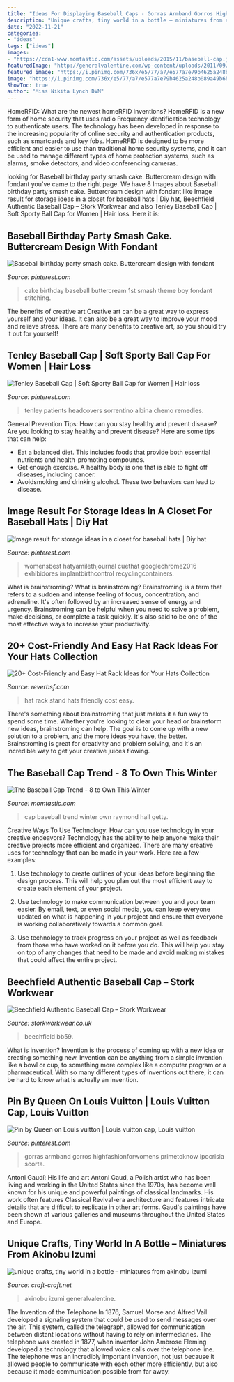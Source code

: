 ```yaml
---
title: "Ideas For Displaying Baseball Caps - Gorras Armband Gorros Highfashionforwomens Primetoknow Ipocrisia Scorta"
description: "Unique crafts, tiny world in a bottle – miniatures from akinobu izumi"
date: "2022-11-21"
categories:
- "ideas"
tags: ["ideas"]
images:
- "https://cdn1-www.momtastic.com/assets/uploads/2015/11/baseball-cap.jpg"
featuredImage: "http://generalvalentine.com/wp-content/uploads/2011/09/A-super-tiny-jellyfish-in-a-tiny-bottle-550x488.jpg"
featured_image: "https://i.pinimg.com/736x/e5/77/a7/e577a7e79b4625a248b089a49b6bb01d.jpg"
image: "https://i.pinimg.com/736x/e5/77/a7/e577a7e79b4625a248b089a49b6bb01d.jpg"
ShowToc: true
author: "Miss Nikita Lynch DVM"
---
```



HomeRFID: What are the newest homeRFID inventions?
HomeRFID is a new form of home security that uses radio Frequency identification technology to authenticate users. The technology has been developed in response to the increasing popularity of online security and authentication products, such as smartcards and key fobs. HomeRFID is designed to be more efficient and easier to use than traditional home security systems, and it can be used to manage different types of home protection systems, such as alarms, smoke detectors, and video conferencing cameras.

	

		
looking for Baseball birthday party smash cake. Buttercream design with fondant you've came to the right page. We have 8 Images about Baseball birthday party smash cake. Buttercream design with fondant like Image result for storage ideas in a closet for baseball hats | Diy hat, Beechfield Authentic Baseball Cap – Stork Workwear and also Tenley Baseball Cap | Soft Sporty Ball Cap for Women | Hair loss. Here it is:
		
    
## Baseball Birthday Party Smash Cake. Buttercream Design With Fondant

<img loading=lazy src="https://i.pinimg.com/originals/52/12/7e/52127ec400d449cdf6519c273988d5b5.jpg" onerror="this.onerror=null;this.src='https://tse2.mm.bing.net/th?id=OIP.uEBcjgGJYNOB1pfCUXuQUwHaJ4&amp;pid=15.1';" alt="Baseball birthday party smash cake. Buttercream design with fondant">

_Source: pinterest.com_

>cake birthday baseball buttercream 1st smash theme boy fondant stitching. 

	

The benefits of creative art
Creative art can be a great way to express yourself and your ideas. It can also be a great way to improve your mood and relieve stress. There are many benefits to creative art, so you should try it out for yourself!

    
## Tenley Baseball Cap | Soft Sporty Ball Cap For Women | Hair Loss

<img loading=lazy src="https://i.pinimg.com/736x/81/80/f2/8180f205622f339bb0bd495c2855f149--hats-with-hair-cancer-support.jpg" onerror="this.onerror=null;this.src='https://tse2.mm.bing.net/th?id=OIP.7q9wzlRnPlsOPxxUmLa8GQHaLH&amp;pid=15.1';" alt="Tenley Baseball Cap | Soft Sporty Ball Cap for Women | Hair loss">

_Source: pinterest.com_

>tenley patients headcovers sorrentino albina chemo remedies. 

	

General Prevention Tips: How can you stay healthy and prevent disease?
Are you looking to stay healthy and prevent disease? Here are some tips that can help: 
- Eat a balanced diet. This includes foods that provide both essential nutrients and health-promoting compounds. 
- Get enough exercise. A healthy body is one that is able to fight off diseases, including cancer. 
- Avoidsmoking and drinking alcohol. These two behaviors can lead to disease.

    
## Image Result For Storage Ideas In A Closet For Baseball Hats | Diy Hat

<img loading=lazy src="https://i.pinimg.com/originals/80/a4/14/80a414daad470dc7473e76c68ff8ce6e.jpg" onerror="this.onerror=null;this.src='https://tse1.mm.bing.net/th?id=OIP.IrikTCpfSCCdh0x-uJNBegHaLH&amp;pid=15.1';" alt="Image result for storage ideas in a closet for baseball hats | Diy hat">

_Source: pinterest.com_

>womensbest hatyamilethjournal cuethat googlechrome2016 exhibidores implantbirthcontrol recyclingcontainers. 

	

What is brainstroming?
What is brainstroming? Brainstroming is a term that refers to a sudden and intense feeling of focus, concentration, and adrenaline. It's often followed by an increased sense of energy and urgency. Brainstroming can be helpful when you need to solve a problem, make decisions, or complete a task quickly. It's also said to be one of the most effective ways to increase your productivity.

    
## 20+ Cost-Friendly And Easy Hat Rack Ideas For Your Hats Collection

<img loading=lazy src="https://i0.wp.com/www.reverbsf.com/wp-content/uploads/2017/06/Hat-Rack-Stand.jpg?resize=700%2C1130" onerror="this.onerror=null;this.src='https://tse1.mm.bing.net/th?id=OIP.qc_wVfE1CLVpwV2jEcD0ZgHaL9&amp;pid=15.1';" alt="20+ Cost-Friendly and Easy Hat Rack Ideas for Your Hats Collection">

_Source: reverbsf.com_

>hat rack stand hats friendly cost easy. 

	

There's something about brainstroming that just makes it a fun way to spend some time. Whether you're looking to clear your head or brainstorm new ideas, brainstroming can help. The goal is to come up with a new solution to a problem, and the more ideas you have, the better. Brainstroming is great for creativity and problem solving, and it's an incredible way to get your creative juices flowing.

    
## The Baseball Cap Trend - 8 To Own This Winter

<img loading=lazy src="https://cdn1-www.momtastic.com/assets/uploads/2015/11/baseball-cap.jpg" onerror="this.onerror=null;this.src='https://tse1.mm.bing.net/th?id=OIP.fXPL_esAo_hUvV_k4B1XHAHaKL&amp;pid=15.1';" alt="The Baseball Cap Trend - 8 to Own This Winter">

_Source: momtastic.com_

>cap baseball trend winter own raymond hall getty. 

	

Creative Ways To Use Technology: How can you use technology in your creative endeavors?
Technology has the ability to help anyone make their creative projects more efficient and organized. There are many creative uses for technology that can be made in your work. Here are a few examples:
1. Use technology to create outlines of your ideas before beginning the design process. This will help you plan out the most efficient way to create each element of your project.

2. Use technology to make communication between you and your team easier. By email, text, or even social media, you can keep everyone updated on what is happening in your project and ensure that everyone is working collaboratively towards a common goal.

3. Use technology to track progress on your project as well as feedback from those who have worked on it before you do. This will help you stay on top of any changes that need to be made and avoid making mistakes that could affect the entire project.

    
## Beechfield Authentic Baseball Cap – Stork Workwear

<img loading=lazy src="https://www.storkworkwear.co.uk/wp-content/uploads/2020/09/bb59.jpg" onerror="this.onerror=null;this.src='https://tse2.mm.bing.net/th?id=OIP.Bc9lRncfZJYnPfU3SsSLdwHaIj&amp;pid=15.1';" alt="Beechfield Authentic Baseball Cap – Stork Workwear">

_Source: storkworkwear.co.uk_

>beechfield bb59. 

	

What is invention?
Invention is the process of coming up with a new idea or creating something new. Invention can be anything from a simple invention like a bowl or cup, to something more complex like a computer program or a pharmaceutical. With so many different types of inventions out there, it can be hard to know what is actually an invention.

    
## Pin By Queen On Louis Vuitton | Louis Vuitton Cap, Louis Vuitton

<img loading=lazy src="https://i.pinimg.com/736x/e5/77/a7/e577a7e79b4625a248b089a49b6bb01d.jpg" onerror="this.onerror=null;this.src='https://tse3.mm.bing.net/th?id=OIP.cGCvpMY_vL4UuOPpf2rovQHaFu&amp;pid=15.1';" alt="Pin by Queen on Louis vuitton | Louis vuitton cap, Louis vuitton">

_Source: pinterest.com_

>gorras armband gorros highfashionforwomens primetoknow ipocrisia scorta. 

	

Antoni Gaudí: His life and art
Antoni Gaud, a Polish artist who has been living and working in the United States since the 1970s, has become well known for his unique and powerful paintings of classical landmarks. His work often features Classical Revival-era architecture and features intricate details that are difficult to replicate in other art forms. Gaud's paintings have been shown at various galleries and museums throughout the United States and Europe.

    
## Unique Crafts, Tiny World In A Bottle – Miniatures From Akinobu Izumi

<img loading=lazy src="http://generalvalentine.com/wp-content/uploads/2011/09/A-super-tiny-jellyfish-in-a-tiny-bottle-550x488.jpg" onerror="this.onerror=null;this.src='https://tse3.mm.bing.net/th?id=OIP.gP15rmv0GqBpkS3HdiGDUAHaGk&amp;pid=15.1';" alt="unique crafts, tiny world in a bottle – miniatures from akinobu izumi">

_Source: craft-craft.net_

>akinobu izumi generalvalentine. 

	

The Invention of the Telephone
In 1876, Samuel Morse and Alfred Vail developed a signaling system that could be used to send messages over the air. This system, called the telegraph, allowed for communication between distant locations without having to rely on intermediaries. The telephone was created in 1877, when inventor John Ambrose Fleming developed a technology that allowed voice calls over the telephone line. The telephone was an incredibly important invention, not just because it allowed people to communicate with each other more efficiently, but also because it made communication possible from far away.

